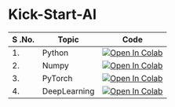 # Kick-Start-AI
|S .No.| Topic         | Code                                                                                                                                                                       |
|------|---------------|----------------------------------------------------------------------------------------------------------------------------------------------------------------------------|
|1.    | Python        | [![Open In Colab](https://colab.research.google.com/assets/colab-badge.svg)](https://colab.research.google.com/github/rokmr/Kick-Start-AI/blob/main/src/Python.ipynb)      |
|2.    | Numpy         | [![Open In Colab](https://colab.research.google.com/assets/colab-badge.svg)](https://colab.research.google.com/github/rokmr/Kick-Start-AI/blob/main/src/Numpy.ipynb)       |
|3.    | PyTorch       | [![Open In Colab](https://colab.research.google.com/assets/colab-badge.svg)](https://colab.research.google.com/github/rokmr/Kick-Start-AI/blob/main/src/PyTorch.ipynb)     |
|4.    | DeepLearning  | [![Open In Colab](https://colab.research.google.com/assets/colab-badge.svg)](https://colab.research.google.com/github/rokmr/Kick-Start-AI/blob/main/src/DeepLearning.ipynb)|